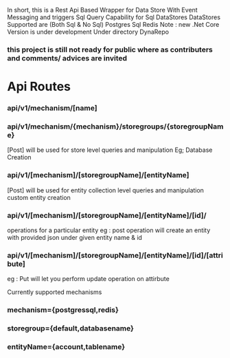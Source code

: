 In short, this is a Rest Api Based Wrapper for Data Store With Event Messaging and triggers Sql Query Capability for Sql DataStores DataStores Supported are (Both Sql & No Sql) Postgres Sql Redis
Note : new .Net Core Version is under development Under directory DynaRepo
### this project is still not ready for public where as contributers and comments/ advices are invited 

# Api Routes
### api/v1/mechanism/[name]
### api/v1/mechanism/{mechanism}/storegroups/{storegroupName}
[Post]
will be used for store level queries and manipulation
Eg; Database Creation
### api/v1/[mechanism]/[storegroupName]/[entityName]
[Post]
will be used for entity collection level queries
and manipulation
custom entity creation 
### api/v1/[mechanism]/[storegroupName]/[entityName]/[id]/
operations for a particular entity 
eg : post operation will create an entity with provided json under given entity name & id

### api/v1/[mechanism]/[storegroupName]/[entityName]/[id]/[attribute]
 eg : Put  will let you perform update operation on attirbute

 Currently supported mechanisms
### mechanism={postgressql,redis}

### storegroup={default,databasename}
### entityName={account,tablename}

